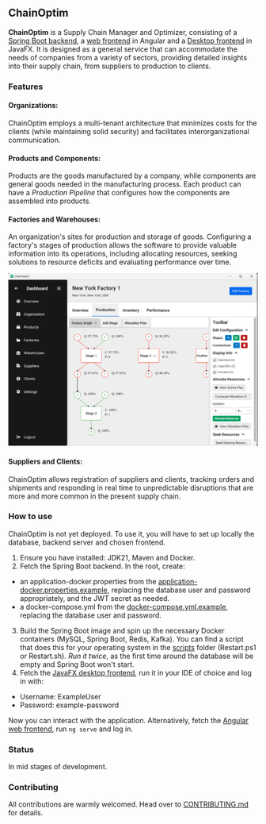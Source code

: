 ## ChainOptim

**ChainOptim** is a Supply Chain Manager and Optimizer, consisting of a [Spring Boot backend](https://github.com/TudorOrban/ChainOptim-backend), a [web frontend](https://github.com/TudorOrban/ChainOptim-frontend) in Angular and a [Desktop frontend](https://github.com/SorinPopteanu/ChainOptim-DesktopApp) in JavaFX.
It is designed as a general service that can accommodate the needs of companies from a variety of sectors, providing
detailed insights into their supply chain, from suppliers to production to clients.

### Features

#### **Organizations**: 
ChainOptim employs a multi-tenant architecture that minimizes costs for the clients (while maintaining solid security) and facilitates interorganizational communication.

#### **Products** and **Components**:
Products are the goods manufactured by a company, while components are general goods needed in the manufacturing process.
Each product can have a *Production Pipeline* that configures how the components are assembled into products.

#### **Factories** and **Warehouses**:
An organization's sites for production and storage of goods. Configuring a factory's stages of production
allows the software to provide valuable information into its operations, including allocating resources, seeking solutions to resource deficits and evaluating performance over time. 

![Factory Production Graph](/screenshots/FactoryProductionGraph.png)

#### **Suppliers** and **Clients**:
ChainOptim allows registration of suppliers and clients, tracking orders and shipments and responding in real time to unpredictable disruptions that are more and more common in the present supply chain.

### How to use
ChainOptim is not yet deployed. To use it, you will have to set up locally the database, backend server and chosen frontend.
1. Ensure you have installed: JDK21, Maven and Docker.
2. Fetch the Spring Boot backend. In the root, create:
- an application-docker.properties from the [application-docker.properties.example](https://github.com/TudorOrban/ChainOptim-backend/blob/main/src/main/resources/application.properties.example), replacing the database user and password appropriately, and the JWT secret as needed. 
- a docker-compose.yml from the [docker-compose.yml.example](https://github.com/TudorOrban/ChainOptim-backend/blob/main/docker-compose.yml.example), replacing the database user and password.
3. Build the Spring Boot image and spin up the necessary Docker containers (MySQL, Spring Boot, Redis, Kafka). You can find a script that does this for your operating system in the [scripts](https://github.com/TudorOrban/ChainOptim-backend/blob/main/scripts) folder (Restart.ps1 or Restart.sh). *Run it twice*, as the first time around the database will be empty and Spring Boot won't start.
4. Fetch the [JavaFX desktop frontend](https://github.com/SorinPopteanu/ChainOptim-DesktopApp), run it in your IDE of choice and log in with:
- Username: ExampleUser
- Password: example-password

Now you can interact with the application. Alternatively, fetch the [Angular web frontend](https://github.com/TudorOrban/ChainOptim-frontend), run `ng serve` and log in.

### Status
In mid stages of development.

### Contributing
All contributions are warmly welcomed. Head over to [CONTRIBUTING.md](https://github.com/TudorOrban/ChainOptim-backend/blob/main/CONTRIBUTING.md) for details.
